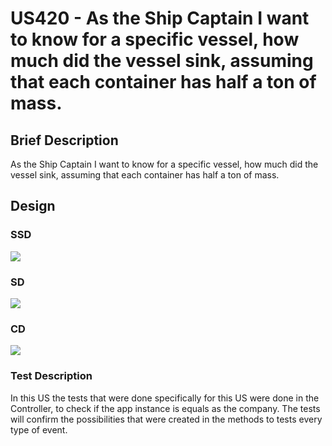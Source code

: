 # US420 - As the Ship Captain I want to know for a specific vessel, how much did the vessel sink, assuming that each container has half a ton of mass.

## Brief Description

As the Ship Captain I want to know for a specific vessel, how much did the vessel sink, assuming that each container has half a ton of mass.

## Design

### SSD

![](ssd.svg)

### SD

![](sd.svg)

### CD

![](cd.svg)

### Test Description

In this US the tests that were done specifically for this US were done in the Controller, to check if the app instance is equals as the company.
The tests will confirm the possibilities that were created in the methods to tests every type of event.